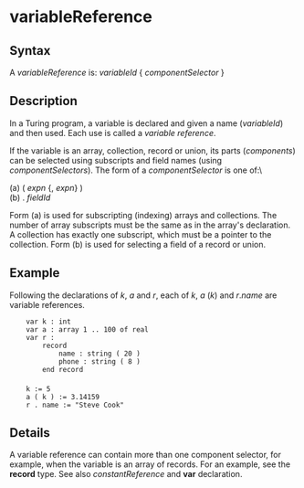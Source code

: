 
# variableReference

## Syntax
A _variableReference_ is:   _variableId_ { _componentSelector_ }

## Description
In a Turing program, a variable is declared and given a name (_variableId_) and then used. Each use is called a _variable reference_.

If the variable is an array, collection, record or union, its parts (_components_) can be selected using subscripts and field names (using _componentSelectors_). The form of a _componentSelector_ is one of:\


(a)   ( _expn_ {, _expn_} )  
(b)   . _fieldId_  


Form (a) is used for subscripting (indexing) arrays and collections. The number of array subscripts must be the same as in the array's declaration. A collection has exactly one subscript, which must be a pointer to the collection. Form (b) is used for selecting a field of a record or union.


## Example
Following the declarations of _k_, _a_ and _r_, each of _k_, _a_ (_k_) and _r_._name_ are variable references.

        var k : int
        var a : array 1 .. 100 of real
        var r :
            record
                name : string ( 20 )
                phone : string ( 8 )
            end record
        
        k := 5
        a ( k ) := 3.14159
        r . name := "Steve Cook"
## Details
A variable reference can contain more than one component selector, for example, when the variable is an array of records. For an example, see the **record** type. See also _constantReference_ and **var** declaration.

